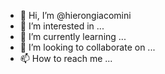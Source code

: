 - 👋 Hi, I’m @hierongiacomini
- 👀 I’m interested in ...
- 🌱 I’m currently learning ...
- 💞️ I’m looking to collaborate on ...
- 📫 How to reach me ...

<!---
hierongiacomini/hierongiacomini is a ✨ special ✨ repository because its `README.md` (this file) appears on your GitHub profile.
You can click the Preview link to take a look at your changes.
--->
